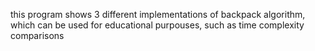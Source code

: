 this program shows 3 different implementations of backpack algorithm, which can be used for educational purpouses, such as time complexity comparisons
